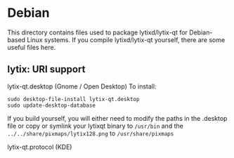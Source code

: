 
Debian
====================
This directory contains files used to package lytixd/lytix-qt
for Debian-based Linux systems. If you compile lytixd/lytix-qt yourself, there are some useful files here.

## lytix: URI support ##


lytix-qt.desktop  (Gnome / Open Desktop)
To install:

	sudo desktop-file-install lytix-qt.desktop
	sudo update-desktop-database

If you build yourself, you will either need to modify the paths in
the .desktop file or copy or symlink your lytixqt binary to `/usr/bin`
and the `../../share/pixmaps/lytix128.png` to `/usr/share/pixmaps`

lytix-qt.protocol (KDE)

